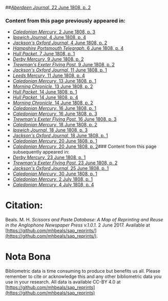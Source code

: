 ##[*Aberdeen Journal*, 22 June 1808, p. 2](https://mhbeals.github.io/sap_html/Aberdeen-Journal/Aberdeen-Journal-22-June-1808-p-2)

### Content from this page previously appeared in:
+ [*Caledonian Mercury*, 2 June 1808, p. 3](https://mhbeals.github.io/sap_html/Caledonian-Mercury/Caledonian-Mercury-2-June-1808-p-3)
+ [*Ipswich Journal*, 4 June 1808, p. 4](https://mhbeals.github.io/sap_html/Ipswich-Journal/Ipswich-Journal-4-June-1808-p-4)
+ [*Jackson's Oxford Journal*, 4 June 1808, p. 2](https://mhbeals.github.io/sap_html/Jackson's-Oxford-Journal/Jackson's-Oxford-Journal-4-June-1808-p-2)
+ [*Hampshire Portsmouth Telegraph*, 6 June 1808, p. 4](https://mhbeals.github.io/sap_html/Hampshire-Portsmouth-Telegraph/Hampshire-Portsmouth-Telegraph-6-June-1808-p-4)
+ [*Hull Packet*, 7 June 1808, p. 1](https://mhbeals.github.io/sap_html/Hull-Packet/Hull-Packet-7-June-1808-p-1)
+ [*Derby Mercury*, 9 June 1808, p. 2](https://mhbeals.github.io/sap_html/Derby-Mercury/Derby-Mercury-9-June-1808-p-2)
+ [*Trewman's Exeter Flying Post*, 9 June 1808, p. 2](https://mhbeals.github.io/sap_html/Trewman's-Exeter-Flying-Post/Trewman's-Exeter-Flying-Post-9-June-1808-p-2)
+ [*Jackson's Oxford Journal*, 11 June 1808, p. 1](https://mhbeals.github.io/sap_html/Jackson's-Oxford-Journal/Jackson's-Oxford-Journal-11-June-1808-p-1)
+ [*Leeds Mercury*, 11 June 1808, p. 4](https://mhbeals.github.io/sap_html/Leeds-Mercury/Leeds-Mercury-11-June-1808-p-4)
+ [*Caledonian Mercury*, 13 June 1808, p. 1](https://mhbeals.github.io/sap_html/Caledonian-Mercury/Caledonian-Mercury-13-June-1808-p-1)
+ [*Morning Chronicle*, 13 June 1808, p. 2](https://mhbeals.github.io/sap_html/Morning-Chronicle/Morning-Chronicle-13-June-1808-p-2)
+ [*Hull Packet*, 14 June 1808, p. 1](https://mhbeals.github.io/sap_html/Hull-Packet/Hull-Packet-14-June-1808-p-1)
+ [*Hull Packet*, 14 June 1808, p. 4](https://mhbeals.github.io/sap_html/Hull-Packet/Hull-Packet-14-June-1808-p-4)
+ [*Morning Chronicle*, 14 June 1808, p. 2](https://mhbeals.github.io/sap_html/Morning-Chronicle/Morning-Chronicle-14-June-1808-p-2)
+ [*Caledonian Mercury*, 16 June 1808, p. 1](https://mhbeals.github.io/sap_html/Caledonian-Mercury/Caledonian-Mercury-16-June-1808-p-1)
+ [*Caledonian Mercury*, 16 June 1808, p. 3](https://mhbeals.github.io/sap_html/Caledonian-Mercury/Caledonian-Mercury-16-June-1808-p-3)
+ [*Trewman's Exeter Flying Post*, 16 June 1808, p. 3](https://mhbeals.github.io/sap_html/Trewman's-Exeter-Flying-Post/Trewman's-Exeter-Flying-Post-16-June-1808-p-3)
+ [*Caledonian Mercury*, 18 June 1808, p. 2](https://mhbeals.github.io/sap_html/Caledonian-Mercury/Caledonian-Mercury-18-June-1808-p-2)
+ [*Ipswich Journal*, 18 June 1808, p. 3](https://mhbeals.github.io/sap_html/Ipswich-Journal/Ipswich-Journal-18-June-1808-p-3)
+ [*Jackson's Oxford Journal*, 18 June 1808, p. 1](https://mhbeals.github.io/sap_html/Jackson's-Oxford-Journal/Jackson's-Oxford-Journal-18-June-1808-p-1)
+ [*Caledonian Mercury*, 20 June 1808, p. 1](https://mhbeals.github.io/sap_html/Caledonian-Mercury/Caledonian-Mercury-20-June-1808-p-1)
+ [*Caledonian Mercury*, 20 June 1808, p. 2](https://mhbeals.github.io/sap_html/Caledonian-Mercury/Caledonian-Mercury-20-June-1808-p-2)### Content from this page subsequently appeared in:
+ [*Derby Mercury*, 23 June 1808, p. 1](https://mhbeals.github.io/sap_html/Derby-Mercury/Derby-Mercury-23-June-1808-p-1)
+ [*Trewman's Exeter Flying Post*, 23 June 1808, p. 2](https://mhbeals.github.io/sap_html/Trewman's-Exeter-Flying-Post/Trewman's-Exeter-Flying-Post-23-June-1808-p-2)
+ [*Jackson's Oxford Journal*, 25 June 1808, p. 1](https://mhbeals.github.io/sap_html/Jackson's-Oxford-Journal/Jackson's-Oxford-Journal-25-June-1808-p-1)
+ [*Caledonian Mercury*, 30 June 1808, p. 1](https://mhbeals.github.io/sap_html/Caledonian-Mercury/Caledonian-Mercury-30-June-1808-p-1)
+ [*Caledonian Mercury*, 2 July 1808, p. 1](https://mhbeals.github.io/sap_html/Caledonian-Mercury/Caledonian-Mercury-2-July-1808-p-1)
+ [*Caledonian Mercury*, 4 July 1808, p. 4](https://mhbeals.github.io/sap_html/Caledonian-Mercury/Caledonian-Mercury-4-July-1808-p-4)
                    
# Citation: 

Beals. M. H. *Scissors and Paste Database: A Map of Reprinting and Reuse in the Anglophone Newspaper Press v.1.0.1.* 2 June 2017. Available at [https://github.com/mhbeals/sap_reprints/](https://github.com/mhbeals/sap_reprints/). 
                    
# Nota Bona

Bibliometric data is time consuming to produce but benefits us all. Please remember to cite or acknowledge this and any other bibliometric data you use in your research. All data is available CC-BY 4.0 at [https://github.com/mhbeals/sap_reprints](https://github.com/mhbeals/sap_reprints)